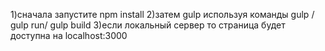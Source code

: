 1)сначала запустите npm install
2)затем gulp используя команды gulp / gulp run/ gulp build
3)если локальный сервер то страница будет доступна на localhost:3000